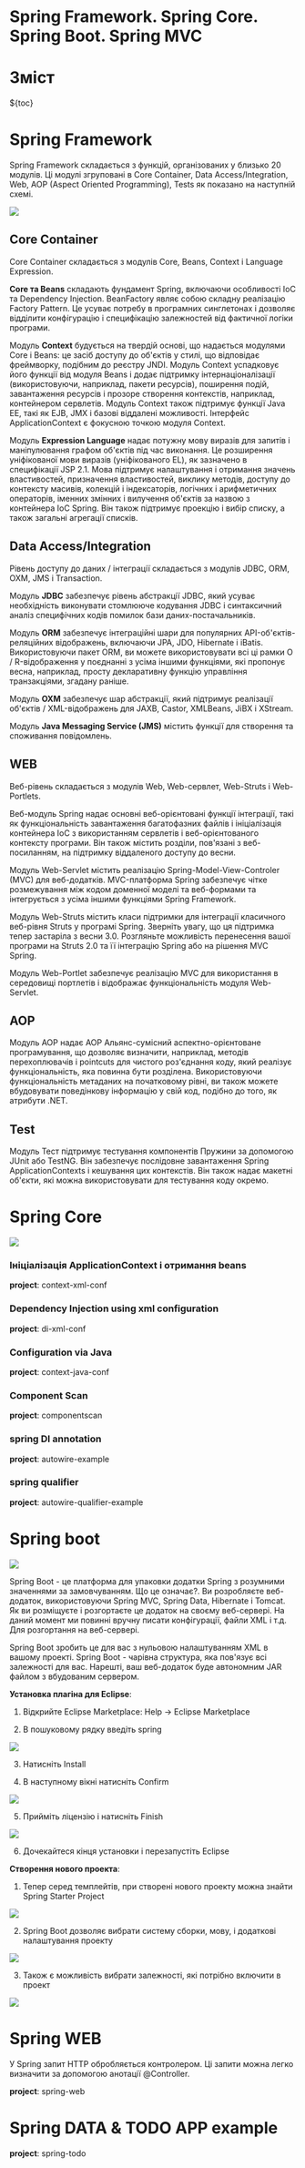 # Spring Framework. Spring Core. Spring Boot. Spring MVC

# Зміст

${toc}

# Spring Framework

Spring Framework складається з функцій, організованих у близько 20 модулів. Ці модулі згруповані в Core Container, Data Access/Integration, Web, AOP (Aspect Oriented Programming), Tests як показано на наступній схемі.

![](../resources/img/spring-intro/img-1.png)

## Core Container

Core Container складається з модулів Core, Beans, Context і Language Expression.

**Core та Beans** складають фундамент Spring, включаючи особливості IoC та Dependency Injection. BeanFactory являє собою складну реалізацію Factory Pattern. Це усуває потребу в програмних синглетонах і дозволяє відділити конфігурацію і специфікацію залежностей від фактичної логіки програми.

Модуль **Context** будується на твердій основі, що надається модулями Core і Beans: це засіб доступу до об'єктів у стилі, що відповідає фреймворку, подібним до реєстру JNDI. Модуль Context успадковує його функції від модуля Beans і додає підтримку інтернаціоналізації (використовуючи, наприклад, пакети ресурсів), поширення подій, завантаження ресурсів і прозоре створення контекстів, наприклад, контейнером сервлетів. Модуль Context також підтримує функції Java EE, такі як EJB, JMX і базові віддалені можливості. Інтерфейс ApplicationContext є фокусною точкою модуля Context.

Модуль **Expression Language** надає потужну мову виразів для запитів і маніпулювання графом об'єктів під час виконання. Це розширення уніфікованої мови виразів (уніфікованого EL), як зазначено в специфікації JSP 2.1. Мова підтримує налаштування і отримання значень властивостей, призначення властивостей, виклику методів, доступу до контексту масивів, колекцій і індексаторів, логічних і арифметичних операторів, іменних змінних і вилучення об'єктів за назвою з контейнера IoC Spring. Він також підтримує проекцію і вибір списку, а також загальні агрегації списків.

## Data Access/Integration

Рівень доступу до даних / інтеграції складається з модулів JDBC, ORM, OXM, JMS і Transaction.

Модуль **JDBC** забезпечує рівень абстракції JDBC, який усуває необхідність виконувати стомлююче кодування JDBC і синтаксичний аналіз специфічних кодів помилок бази даних-постачальників.

Модуль **ORM** забезпечує інтеграційні шари для популярних API-об'єктів-реляційних відображень, включаючи JPA, JDO, Hibernate і iBatis. Використовуючи пакет ORM, ви можете використовувати всі ці рамки O / R-відображення у поєднанні з усіма іншими функціями, які пропонує весна, наприклад, просту декларативну функцію управління транзакціями, згадану раніше.

Модуль **OXM** забезпечує шар абстракції, який підтримує реалізації об'єктів / XML-відображень для JAXB, Castor, XMLBeans, JiBX і XStream.

Модуль **Java Messaging Service (JMS)** містить функції для створення та споживання повідомлень.

## WEB

Веб-рівень складається з модулів Web, Web-сервлет, Web-Struts і Web-Portlets.

Веб-модуль Spring надає основні веб-орієнтовані функції інтеграції, такі як функціональність завантаження багатофазних файлів і ініціалізація контейнера IoC з використанням сервлетів і веб-орієнтованого контексту програми. Він також містить розділи, пов'язані з веб-посиланням, на підтримку віддаленого доступу до весни.

Модуль Web-Servlet містить реалізацію Spring-Model-View-Controler (MVC) для веб-додатків. MVC-платформа Spring забезпечує чітке розмежування між кодом доменної моделі та веб-формами та інтегрується з усіма іншими функціями Spring Framework.

Модуль Web-Struts містить класи підтримки для інтеграції класичного веб-рівня Struts у програмі Spring. Зверніть увагу, що ця підтримка тепер застаріла з весни 3.0. Розгляньте можливість перенесення вашої програми на Struts 2.0 та її інтеграцію Spring або на рішення MVC Spring.

Модуль Web-Portlet забезпечує реалізацію MVC для використання в середовищі портлетів і відображає функціональність модуля Web-Servlet.

## AOP

Модуль AOP надає AOP Альянс-сумісний аспектно-орієнтоване програмування, що дозволяє визначити, наприклад, методів перехоплювачів і pointcuts для чистого роз'єднання коду, який реалізує функціональність, яка повинна бути розділена. Використовуючи функціональність метаданих на початковому рівні, ви також можете вбудовувати поведінкову інформацію у свій код, подібно до того, як атрибути .NET.

## Test

Модуль Тест підтримує тестування компонентів Пружини за допомогою JUnit або TestNG. Він забезпечує послідовне завантаження Spring ApplicationContexts і кешування цих контекстів. Він також надає макетні об'єкти, які можна використовувати для тестування коду окремо.

# Spring Core

![](../resources/img/spring-intro/img-2.png)

### Ініціалізація ApplicationContext і отримання beans

**project**: context-xml-conf

### Dependency Injection using xml configuration

**project**: di-xml-conf

### Configuration via Java

**project**: context-java-conf

### Component Scan

**project**: componentscan

### spring DI annotation

**project**: autowire-example

### spring qualifier

**project**: autowire-qualifier-example

# Spring boot

![](../resources/img/spring-intro/img-3.png)

Spring Boot - це платформа для упаковки додатки Spring з розумними значеннями за замовчуванням. Що це означає?. Ви розробляєте веб-додаток, використовуючи Spring MVC, Spring Data, Hibernate і Tomcat. Як ви розміщуєте і розгортаєте це додаток на своєму веб-сервері. На даний момент ми повинні вручну писати конфігурації, файли XML і т.д. Для розгортання на веб-сервері.

Spring Boot зробить це для вас з нульовою налаштуванням XML в вашому проекті. Spring Boot - чарівна структура, яка пов'язує всі залежності для вас. Нарешті, ваш веб-додаток буде автономним JAR файлом з вбудованим сервером.

**Установка плагіна для Eclipse**:

1. Відкрийте Eclipse Marketplace: Help -> Eclipse Marketplace

2. В пошуковому рядку введіть spring

![](../resources/img/spring-intro/img-4.png)

3. Натисніть Install

4. В наступному вікні натисніть Confirm

![](../resources/img/spring-intro/img-5.png)

5. Прийміть ліцензію і натисніть Finish

![](../resources/img/spring-intro/img-6.png)

6. Дочекайтеся кінця установки і перезапустіть Eclipse

**Створення нового проекта**:

1. Тепер серед темплейтів, при створені нового проекту можна знайти Spring Starter Project

![](../resources/img/spring-intro/img-7.png)

2. Spring Boot дозволяє вибрати систему сборки, мову, і додаткові налаштування проекту

![](../resources/img/spring-intro/img-8.png)

3. Також є можливість вибрати залежності, які потрібно включити в проект

![](../resources/img/spring-intro/img-9.png)

# Spring WEB

У Spring запит HTTP обробляється контролером. Ці запити можна легко визначити за допомогою анотації @Controller.

**project**: spring-web

# Spring DATA & TODO APP example

**project**: spring-todo




